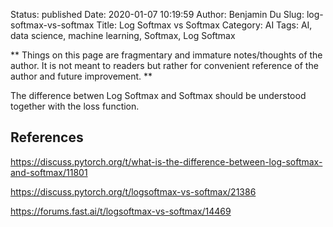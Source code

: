 Status: published
Date: 2020-01-07 10:19:59
Author: Benjamin Du
Slug: log-softmax-vs-softmax
Title: Log Softmax vs Softmax
Category: AI
Tags: AI, data science, machine learning, Softmax, Log Softmax

**
Things on this page are fragmentary and immature notes/thoughts of the author.
It is not meant to readers but rather for convenient reference of the author and future improvement.
**

The difference betwen Log Softmax and Softmax should be understood together with the loss function.

## References

https://discuss.pytorch.org/t/what-is-the-difference-between-log-softmax-and-softmax/11801

https://discuss.pytorch.org/t/logsoftmax-vs-softmax/21386

https://forums.fast.ai/t/logsoftmax-vs-softmax/14469
